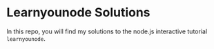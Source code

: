 # Learnyounode Solutions

In this repo, you will find my solutions to the node.js interactive tutorial `learnyounode`.

